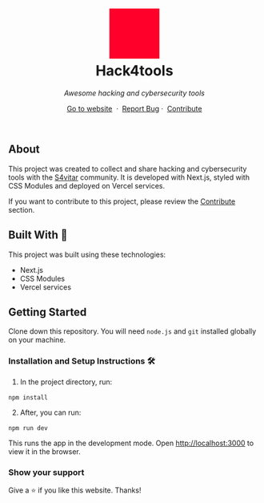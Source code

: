 <h1 align="center">
  <div align="center">
    <img alt="Devenpauros (Daniel Gomez) logo" src="./public/favicon.png" height="100px" width="auto"/>
  </div>
  Hack4tools
</h1>
<p align="center"><i>Awesome hacking and cybersecurity tools</i></p>
<p align="center">
    <a href="https://hack4tools.vercel.app">Go to website</a>&nbsp;
    ·
    &nbsp;<a href="https://github.com/devenapuros/hack4tools/issues">Report Bug</a>
    ·
    &nbsp;<a href="https://github.com/devenapuros/hack4tools/CONTRIBUTING.md">Contribute</a>
  </p>
<br/>

## About

This project was created to collect and share hacking and cybersecurity tools with the [S4vitar](https://twitch.tv/s4vitaar) community.
It is developed with Next.js, styled with CSS Modules and deployed on Vercel services.

If you want to contribute to this project, please review the [Contribute](https://github.com/devenapuros/hack4tools) section.

## Built With 🚀

This project was built using these technologies:

* Next.js
* CSS Modules
* Vercel services


## Getting Started

Clone down this repository. You will need `node.js` and `git` installed globally on your machine.

### Installation and Setup Instructions 🛠

1. In the project directory, run:

 ```
 npm install
 ```

2. After, you can run:

```
npm run dev
```

This runs the app in the development mode.
Open [http://localhost:3000](http://localhost:3000) to view it in the browser.

### Show your support

Give a ⭐ if you like this website. Thanks!
